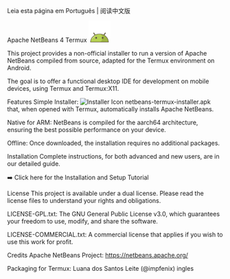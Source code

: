 Leia esta página em Português | 阅读中文版

Apache NetBeans 4 Termux
<img src="./android-icon.png" width="50" alt="Android Icon">

This project provides a non-official installer to run a version of Apache NetBeans compiled from source, adapted for the Termux environment on Android.

The goal is to offer a functional desktop IDE for development on mobile devices, using Termux and Termux:X11.

Features
Simple Installer: <img src="./icon.jpg" width="35" alt="Installer Icon"> netbeans-termux-installer.apk that, when opened with Termux, automatically installs Apache NetBeans.

Native for ARM: NetBeans is compiled for the aarch64 architecture, ensuring the best possible performance on your device.

Offline: Once downloaded, the installation requires no additional packages.

Installation
Complete instructions, for both advanced and new users, are in our detailed guide.

➡️ Click here for the Installation and Setup Tutorial

License
This project is available under a dual license. Please read the license files to understand your rights and obligations.

LICENSE-GPL.txt: The GNU General Public License v3.0, which guarantees your freedom to use, modify, and share the software.

LICENSE-COMMERCIAL.txt: A commercial license that applies if you wish to use this work for profit.

Credits
Apache NetBeans Project: https://netbeans.apache.org/

Packaging for Termux: Luana dos Santos Leite (@impfenix) ingles 
